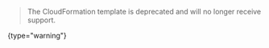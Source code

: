 [//]: # (title: Running TeamCity Stack in AWS)
[//]: # (auxiliary-id: Running TeamCity Stack in AWS)

>The CloudFormation template is deprecated and will no longer receive support.
>
{type="warning"}
